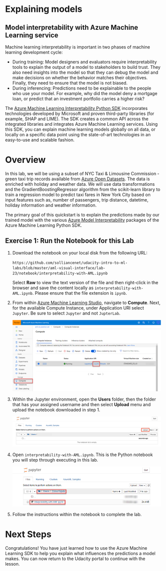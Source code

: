 # Explaining models

## Model interpretability with Azure Machine Learning service
Machine learning interpretability is important in two phases of machine learning development cycle:

* During training: Model designers and evaluators require interpretability tools to explain the output of a model to stakeholders to build trust. They also need insights into the model so that they can debug the model and make decisions on whether the behavior matches their objectives. Finally, they need to ensure that the model is not biased.
* During inferencing: Predictions need to be explainable to the people who use your model. For example, why did the model deny a mortgage loan, or predict that an investment portfolio carries a higher risk?

The [Azure Machine Learning Interpretability Python SDK](https://docs.microsoft.com/en-us/python/api/azureml-explain-model/?view=azure-ml-py) incorporates technologies developed by Microsoft and proven third-party libraries (for example, SHAP and LIME). The SDK creates a common API across the integrated libraries and integrates Azure Machine Learning services. Using this SDK, you can explain machine learning models globally on all data, or locally on a specific data point using the state-of-art technologies in an easy-to-use and scalable fashion.

# Overview
In this lab, we will be using a subset of NYC Taxi & Limousine Commission - green taxi trip records available from [Azure Open Datasets](https://azure.microsoft.com/en-us/services/open-datasets/). The data is enriched with holiday and weather data. We will use data transformations and the GradientBoostingRegressor algorithm from the scikit-learn library to train a regression model to predict taxi fares in New York City based on input features such as, number of passengers, trip distance, datetime, holiday information and weather information.

The primary goal of this quickstart is to explain the predictions made by our trained model with the various [Azure Model Interpretability](https://docs.microsoft.com/en-us/azure/machine-learning/service/machine-learning-interpretability-explainability) packages of the Azure Machine Learning Python SDK.

## Exercise 1: Run the Notebook for this Lab

1. Download the notebook on your local disk from the following URL:

    `https://github.com/solliancenet/udacity-intro-to-ml-labs/blob/master/aml-visual-interface/lab-23/notebook/interpretability-with-AML.ipynb`

   Select **Raw** to view the text version of the file and then right-click in the browser and save the content locally as `interpretability-with-AML.ipynb`. Please ensure that the file extension is `ipynb`.

2. From within [Azure Machine Learning Studio](https://ml.azure.com/), navigate to **Compute**. Next, for the available Compute Instance, under Application URI select `Jupyter`. Be sure to select `Jupyter` and not `JupterLab`.

   ![Image highlights the steps to launch Jupyter from the Compute Instance.](images/02.png 'Launch Jupyter from Compute Instance')

3. Within the Jupyter environment, open the **Users** folder, then the folder that has your assigned username and then select **Upload** menu and upload the notebook downloaded in step 1.

   ![Image highlights the upload menu.](images/upload.png "Upload Jupyter Notebook")

4. Open `interpretability-with-AML.ipynb`. This is the Python notebook you will step through executing in this lab.

   ![Image highlights the steps to open the notebook.](images/03.png 'Opening the notebook')

5. Follow the instructions within the notebook to complete the lab.

# Next Steps
Congratulations! You have just learned how to use the Azure Machine Learning SDK to help you explain what influences the predictions a model makes. You can now return to the Udacity portal to continue with the lesson.
